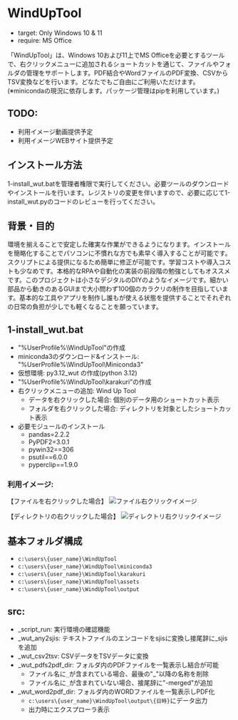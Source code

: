 # WindUpTool

- target: Only Windows 10 & 11
- require: MS Office

「WindUpTool」は、Windows 10および11上でMS Officeを必要とするツールで、右クリックメニューに追加されるショートカットを通じて、ファイルやフォルダの管理をサポートします。PDF結合やWordファイルのPDF変換、CSVからTSV変換などを行います。どなたでもご自由にご利用いただけます。(※minicondaの現況に依存します。パッケージ管理はpipを利用しています。)


## TODO:

- 利用イメージ動画提供予定
- 利用イメージWEBサイト提供予定


## インストール方法

1-install_wut.batを管理者権限で実行してください。必要ツールのダウンロードやインストールを行います。レジストリの変更を伴いますので、必要に応じて1-install_wut.pyのコードのレビューを行ってください。


## 背景・目的

環境を揃えることで安定した確実な作業ができるようになります。インストールを簡略化することでパソコンに不慣れな方でも素早く導入することが可能です。スクリプトによる提供になるため簡単に修正が可能です。学習コストや導入コストも少なめです。本格的なRPAや自動化の実装の前段階の勉強としてもオススメです。このプロジェクトは小さなデジタルのDIYのようなイメージです。細かい部品から動きのあるGUIまで大小問わず100個のカラクリの制作を目指しています。基本的な工具やアプリを制作し誰もが使える状態を提供することでそれぞれの日常の負担が少しでも軽くなることを願っています。


## 1-install_wut.bat

- "%UserProfile%\WindUpTool"の作成
- miniconda3のダウンロード&インストール: "%UserProfile%\WindUpTool\Miniconda3"
- 仮想環境: py3.12_wut の作成(python 3.12)
- "%UserProfile%\WindUpTool\karakuri"の作成
- 右クリックメニューの追加: Wind Up Tool
	- データを右クリックした場合: 個別のデータ用のショートカット表示
	- フォルダを右クリックした場合: ディレクトリを対象としたショートカット表示
- 必要モジュールのインストール
	- pandas=2.2.2
	- PyPDF2=3.0.1
	- pywin32==306
	- psutil==6.0.0
	- pyperclip==1.9.0


### 利用イメージ:

【ファイルを右クリックした場合】 
![ファイル右クリックイメージ](https://github.com/user-attachments/assets/265863c5-f839-423f-8a35-adf409b74538)

【ディレクトリの右クリックした場合】
![ディレクトリ右クリックイメージ](https://github.com/user-attachments/assets/e3c3ace2-e605-498a-9d9a-5746ea266c74)


## 基本フォルダ構成

- `c:\users\{user_name}\WindUpTool`
- `c:\users\{user_name}\WindUpTool\miniconda3`
- `c:\users\{user_name}\WindUpTool\karakuri`
- `c:\users\{user_name}\WindUpTool\assets`
- `c:\users\{user_name}\WindUpTool\output`


## src:

- _script_run: 実行環境の確認機能
- _wut_any2sjis: テキストファイルのエンコードをsjisに変換し接尾辞に_sjisを追加
- _wut_csv2tsv: CSVデータをTSVデータに変換
- _wut_pdfs2pdf_dir: フォルダ内のPDFファイルを一覧表示し結合が可能
	- ファイル名に`_`が含まれている場合、最後の"_"以降の名称を削除
	- ファイル名に`_`が含まれていない場合、接尾辞に"-merged"が追加
- _wut_word2pdf_dir: フォルダ内のWORDファイルを一覧表示しPDF化
	- `c:\users\{user_name}\WindUpTool\output\{日時}`にデータ出力
	- 出力時にエクスプローラ表示

